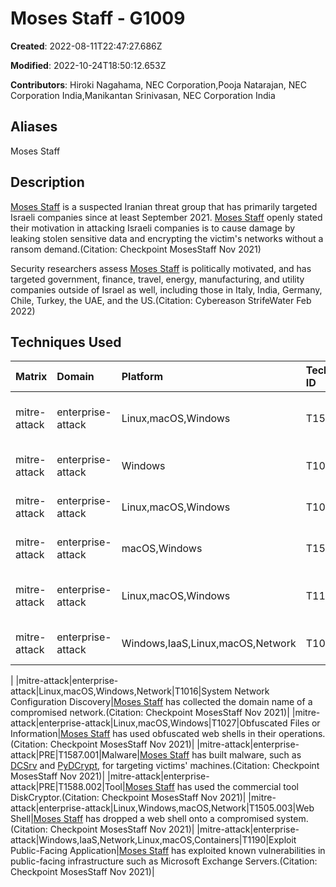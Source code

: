 # Moses Staff - G1009

**Created**: 2022-08-11T22:47:27.686Z

**Modified**: 2022-10-24T18:50:12.653Z

**Contributors**: Hiroki Nagahama, NEC Corporation,Pooja Natarajan, NEC Corporation India,Manikantan Srinivasan, NEC Corporation India

## Aliases

Moses Staff

## Description

[Moses Staff](https://attack.mitre.org/groups/G1009) is a suspected Iranian threat group that has primarily targeted Israeli companies since at least September 2021. [Moses Staff](https://attack.mitre.org/groups/G1009) openly stated their motivation in attacking Israeli companies is to cause damage by leaking stolen sensitive data and encrypting the victim's networks without a ransom demand.(Citation: Checkpoint MosesStaff Nov 2021) 

Security researchers assess [Moses Staff](https://attack.mitre.org/groups/G1009) is politically motivated, and has targeted government, finance, travel, energy, manufacturing, and utility companies outside of Israel as well, including those in Italy, India, Germany, Chile, Turkey, the UAE, and the US.(Citation: Cybereason StrifeWater Feb 2022)

## Techniques Used

|Matrix|Domain|Platform|Technique ID|Technique Name|Use|
| :---| :---| :---| :---| :---| :---|
|mitre-attack|enterprise-attack|Linux,macOS,Windows|T1562.004|Disable or Modify System Firewall|[Moses Staff](https://attack.mitre.org/groups/G1009) has used batch scripts that can disable the Windows firewall on specific remote machines.(Citation: Checkpoint MosesStaff Nov 2021)|
|mitre-attack|enterprise-attack|Windows|T1021.002|SMB/Windows Admin Shares|[Moses Staff](https://attack.mitre.org/groups/G1009) has used batch scripts that can enable SMB on a compromised host.(Citation: Checkpoint MosesStaff Nov 2021)|
|mitre-attack|enterprise-attack|Linux,macOS,Windows|T1087.001|Local Account|[Moses Staff](https://attack.mitre.org/groups/G1009) has collected the administrator username from a compromised host.(Citation: Checkpoint MosesStaff Nov 2021)|
|mitre-attack|enterprise-attack|macOS,Windows|T1553.002|Code Signing|[Moses Staff](https://attack.mitre.org/groups/G1009) has used signed drivers from an open source tool called DiskCryptor to evade detection.(Citation: Checkpoint MosesStaff Nov 2021)|
|mitre-attack|enterprise-attack|Linux,macOS,Windows|T1105|Ingress Tool Transfer|[Moses Staff](https://attack.mitre.org/groups/G1009) has downloaded and installed web shells to following path <code>C:\inetpub\wwwroot\aspnet_client\system_web\IISpool.aspx</code>.(Citation: Checkpoint MosesStaff Nov 2021)|
|mitre-attack|enterprise-attack|Windows,IaaS,Linux,macOS,Network|T1082|System Information Discovery|[Moses Staff](https://attack.mitre.org/groups/G1009) collected information about the infected host, including the machine names and OS architecture.(Citation: Checkpoint MosesStaff Nov 2021)
|
|mitre-attack|enterprise-attack|Linux,macOS,Windows,Network|T1016|System Network Configuration Discovery|[Moses Staff](https://attack.mitre.org/groups/G1009) has collected the domain name of a compromised network.(Citation: Checkpoint MosesStaff Nov 2021)|
|mitre-attack|enterprise-attack|Linux,macOS,Windows|T1027|Obfuscated Files or Information|[Moses Staff](https://attack.mitre.org/groups/G1009) has used obfuscated web shells in their operations.(Citation: Checkpoint MosesStaff Nov 2021)|
|mitre-attack|enterprise-attack|PRE|T1587.001|Malware|[Moses Staff](https://attack.mitre.org/groups/G1009) has built malware, such as [DCSrv](https://attack.mitre.org/software/S1033) and [PyDCrypt](https://attack.mitre.org/software/S1032), for targeting victims' machines.(Citation: Checkpoint MosesStaff Nov 2021)|
|mitre-attack|enterprise-attack|PRE|T1588.002|Tool|[Moses Staff](https://attack.mitre.org/groups/G1009) has used the commercial tool DiskCryptor.(Citation: Checkpoint MosesStaff Nov 2021)|
|mitre-attack|enterprise-attack|Linux,Windows,macOS,Network|T1505.003|Web Shell|[Moses Staff](https://attack.mitre.org/groups/G1009) has dropped a web shell onto a compromised system.(Citation: Checkpoint MosesStaff Nov 2021)|
|mitre-attack|enterprise-attack|Windows,IaaS,Network,Linux,macOS,Containers|T1190|Exploit Public-Facing Application|[Moses Staff](https://attack.mitre.org/groups/G1009) has exploited known vulnerabilities in public-facing infrastructure such as Microsoft Exchange Servers.(Citation: Checkpoint MosesStaff Nov 2021)|
